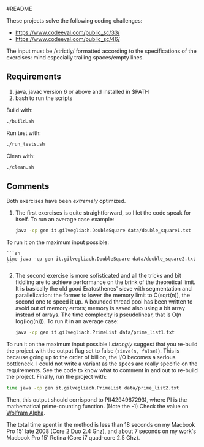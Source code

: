 #README

These projects solve the following coding challenges:
 - https://www.codeeval.com/public_sc/33/
 - https://www.codeeval.com/public_sc/46/

The input must be /strictly/ formatted according to the specifications of the 
exercises: mind especially trailing spaces/empty lines.


## Requirements

1. java, javac version 6 or above and installed in $PATH
2. bash to run the scripts

Build with:
```sh
./build.sh
```

Run test with:
```sh
./run_tests.sh
```
 
Clean with:
```sh
./clean.sh
```

## Comments

Both exercises have been *extremely* optimized. 

1. The first exercises is quite straightforward, so I let the code speak for 
itself. To run an average case example:

	```sh
    java -cp gen it.gilvegliach.DoubleSquare data/double_square1.txt
	```
To run it on the maximum input possible:

    ```sh
    time java -cp gen it.gilvegliach.DoubleSquare data/double_square2.txt
	```
	
2. The second exercise is more sofisticated and all the tricks and bit fiddling are to achieve performance on the brink of the theoretical limit. It is
basically the old good Eratosthenes' sieve with segmentation and 
parallelization: the former to lower the memory limit to O(sqrt(n)), the second one to speed it up. A bounded thread pool has been written to avoid out of memory errors; memory is saved also using a bit array instead of arrays. The time complexity is pseudolinear, that is O(n log(log(n))). To run it in an average case:

	```sh
    java -cp gen it.gilvegliach.PrimeList data/prime_list1.txt
	```
	
To run it on the maximum input possible I *strongly* suggest that you re-build
the project with the output flag set to false (`sieve(n, false)`). This is 
because going up to the order of billion, the I/O becomes a serious bottleneck.
I could not write a variant as the specs are really specific on the
requirements. See the code to know what to comment in and out to re-build the
project. Finally, run the project with:

```sh
time java -cp gen it.gilvegliach.PrimeList data/prime_list2.txt
```

Then, this output should corrispond to PI(4294967293), where PI is the
mathematical prime-counting function. (Note the -1) Check the value on
[Wolfram Alpha](http://www.wolframalpha.com/input/?i=PI%284294967293%29).

The total time spent in the method is less than 18 seconds on my Macbook Pro 15'
late 2008 (Core 2 Duo 2.4 Ghz), and about 7 seconds on my work's Macbook Pro 15'
Retina (Core i7 quad-core 2.5 Ghz).